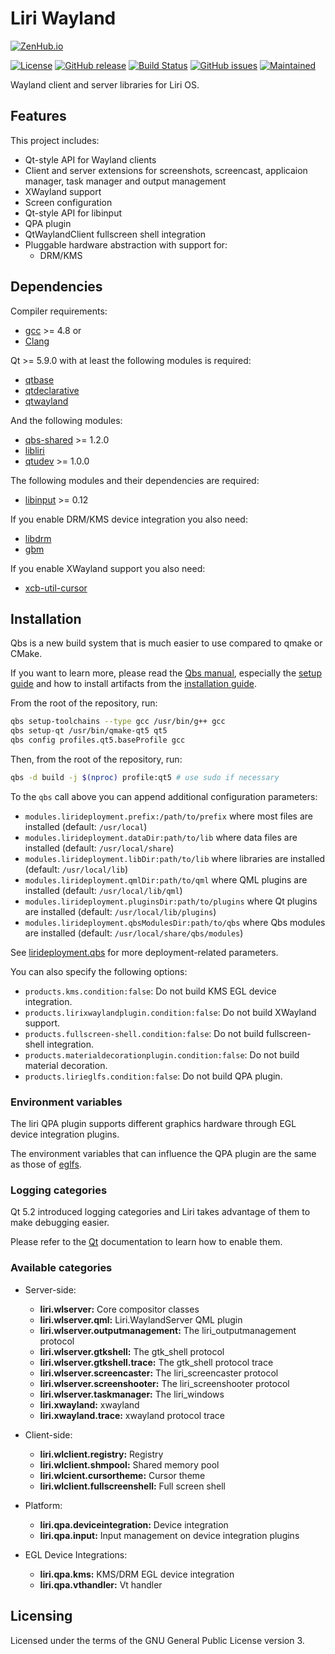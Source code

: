 Liri Wayland
============

[![ZenHub.io](https://img.shields.io/badge/supercharged%20by-zenhub.io-blue.svg)](https://zenhub.io)

[![License](https://img.shields.io/badge/license-GPLv3.0-blue.svg)](https://www.gnu.org/licenses/gpl-3.0.html)
[![GitHub release](https://img.shields.io/github/release/lirios/wayland.svg)](https://github.com/lirios/wayland)
[![Build Status](https://travis-ci.org/lirios/wayland.svg?branch=develop)](https://travis-ci.org/lirios/wayland)
[![GitHub issues](https://img.shields.io/github/issues/lirios/wayland.svg)](https://github.com/lirios/wayland/issues)
[![Maintained](https://img.shields.io/maintenance/yes/2018.svg)](https://github.com/lirios/wayland/commits/develop)

Wayland client and server libraries for Liri OS.

## Features

This project includes:

* Qt-style API for Wayland clients
* Client and server extensions for screenshots, screencast,
  applicaion manager, task manager and output management
* XWayland support
* Screen configuration
* Qt-style API for libinput
* QPA plugin
* QtWaylandClient fullscreen shell integration
* Pluggable hardware abstraction with support for:
  * DRM/KMS

## Dependencies

Compiler requirements:

* [gcc](https://gcc.gnu.org/gcc-4.8/) >= 4.8 or
* [Clang](http://clang.llvm.org/)

Qt >= 5.9.0 with at least the following modules is required:

* [qtbase](http://code.qt.io/cgit/qt/qtbase.git)
* [qtdeclarative](http://code.qt.io/cgit/qt/qtdeclarative.git)
* [qtwayland](http://code.qt.io/cgit/qt/qtwayland.git)

And the following modules:

 * [qbs-shared](https://github.com/lirios/qbs-shared.git) >= 1.2.0
 * [libliri](https://github.com/lirios/libliri.git)
 * [qtudev](https://github.com/lirios/qtudev.git) >= 1.0.0

The following modules and their dependencies are required:

* [libinput](http://www.freedesktop.org/wiki/Software/libinput/) >= 0.12

If you enable DRM/KMS device integration you also need:

* [libdrm](https://wiki.freedesktop.org/dri/)
* [gbm](http://www.mesa3d.org)

If you enable XWayland support you also need:

* [xcb-util-cursor](http://cgit.freedesktop.org/xcb/util-cursor)

## Installation

Qbs is a new build system that is much easier to use compared to qmake or CMake.

If you want to learn more, please read the [Qbs manual](http://doc.qt.io/qbs/index.html),
especially the [setup guide](http://doc.qt.io/qbs/configuring.html) and how to install artifacts
from the [installation guide](http://doc.qt.io/qbs/installing-files.html).

From the root of the repository, run:

```sh
qbs setup-toolchains --type gcc /usr/bin/g++ gcc
qbs setup-qt /usr/bin/qmake-qt5 qt5
qbs config profiles.qt5.baseProfile gcc
```

Then, from the root of the repository, run:

```sh
qbs -d build -j $(nproc) profile:qt5 # use sudo if necessary
```

To the `qbs` call above you can append additional configuration parameters:

 * `modules.lirideployment.prefix:/path/to/prefix` where most files are installed (default: `/usr/local`)
 * `modules.lirideployment.dataDir:path/to/lib` where data files are installed (default: `/usr/local/share`)
 * `modules.lirideployment.libDir:path/to/lib` where libraries are installed (default: `/usr/local/lib`)
 * `modules.lirideployment.qmlDir:path/to/qml` where QML plugins are installed (default: `/usr/local/lib/qml`)
 * `modules.lirideployment.pluginsDir:path/to/plugins` where Qt plugins are installed (default: `/usr/local/lib/plugins`)
 * `modules.lirideployment.qbsModulesDir:path/to/qbs` where Qbs modules are installed (default: `/usr/local/share/qbs/modules`)

See [lirideployment.qbs](https://github.com/lirios/qbs-shared/blob/develop/modules/lirideployment/lirideployment.qbs)
for more deployment-related parameters.

You can also specify the following options:

 * `products.kms.condition:false`: Do not build KMS EGL device integration.
 * `products.lirixwaylandplugin.condition:false`: Do not build XWayland support.
 * `products.fullscreen-shell.condition:false`: Do not build fullscreen-shell integration.
 * `products.materialdecorationplugin.condition:false`: Do not build material decoration.
 * `products.lirieglfs.condition:false`: Do not build QPA plugin.

### Environment variables

The liri QPA plugin supports different graphics hardware through EGL
device integration plugins.

The environment variables that can influence the QPA plugin
are the same as those of [eglfs](http://doc.qt.io/qt-5/embedded-linux.html#eglfs).

### Logging categories

Qt 5.2 introduced logging categories and Liri takes advantage of
them to make debugging easier.

Please refer to the [Qt](http://doc.qt.io/qt-5/qloggingcategory.html) documentation
to learn how to enable them.

### Available categories

* Server-side:
  * **liri.wlserver:** Core compositor classes
  * **liri.wlserver.qml:** Liri.WaylandServer QML plugin
  * **liri.wlserver.outputmanagement:** The liri_outputmanagement protocol
  * **liri.wlserver.gtkshell:** The gtk_shell protocol
  * **liri.wlserver.gtkshell.trace:** The gtk_shell protocol trace
  * **liri.wlserver.screencaster:** The liri_screencaster protocol
  * **liri.wlserver.screenshooter:** The liri_screenshooter protocol
  * **liri.wlserver.taskmanager:** The liri_windows
  * **liri.xwayland:** xwayland
  * **liri.xwayland.trace:** xwayland protocol trace

* Client-side:
  * **liri.wlclient.registry:** Registry
  * **liri.wlclient.shmpool:** Shared memory pool
  * **liri.wlcient.cursortheme:** Cursor theme
  * **liri.wlclient.fullscreenshell:** Full screen shell

* Platform:
  * **liri.qpa.deviceintegration:** Device integration
  * **liri.qpa.input:** Input management on device integration plugins

* EGL Device Integrations:
  * **liri.qpa.kms:** KMS/DRM EGL device integration
  * **liri.qpa.vthandler:** Vt handler

## Licensing

Licensed under the terms of the GNU General Public License version 3.
